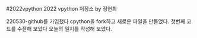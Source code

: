 #2022vpython
2022 vpython 저장소 by 정현최

220530-github를 가입했다
cpython을 fork하고 새로운 파일을 만들었다.
첫번째 코드를 수젇해 보았다
오늘의 일지를 작성해 보았다.

